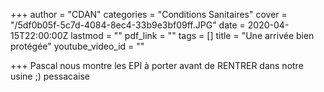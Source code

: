 +++
author = "CDAN"
categories = "Conditions Sanitaires"
cover = "/5df0b05f-5c7d-4084-8ec4-33b9e3bf09ff.JPG"
date = 2020-04-15T22:00:00Z
lastmod = ""
pdf_link = ""
tags = []
title = "Une arrivée bien protégée"
youtube_video_id = ""

+++
Pascal nous montre les EPI à porter avant de RENTRER dans notre usine ;) pessacaise